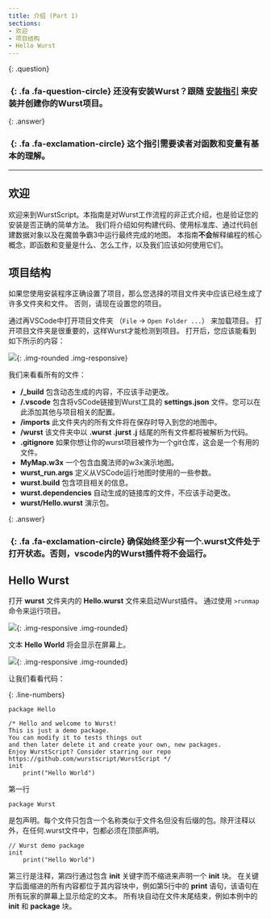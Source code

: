 ```yaml
---
title: 介绍 (Part 1)
sections:
- 欢迎
- 项目结构
- Hello Wurst
---
```


{: .question}
### *&nbsp;*{: .fa .fa-question-circle} 还没有安装Wurst？跟随 __[安装指引](../start.html)__ 来安装并创建你的Wurst项目。

{: .answer}
### *&nbsp;*{: .fa .fa-exclamation-circle} 这个指引需要读者对函数和变量有**基本**的理解。
------

## 欢迎

欢迎来到WurstScript。本指南是对Wurst工作流程的非正式介绍，也是验证您的安装是否正确的简单方法。
我们将介绍如何构建代码、使用标准库、通过代码创建数据对象以及在魔兽争霸3中运行最终完成的地图。
本指南**不会**解释编程的核心概念，即函数和变量是什么、怎么工作，以及我们应该如何使用它们。

## 项目结构

如果您使用安装程序正确设置了项目，那么您选择的项目文件夹中应该已经生成了许多文件夹和文件。
否则，请现在设置您的项目。

通过再VSCode中打开项目文件夹 （`File` -> `Open Folder ...`） 来加载项目。
打开项目文件夹是很重要的，这样Wurst才能检测到项目。
打开后，您应该能看到如下所示的内容：

![](/assets/images/beginner/ProjectExplorer.png){: .img-rounded .img-responsive}

我们来看看所有的文件：
- **/_build** 包含动态生成的内容，不应该手动更改。
- **/.vscode** 包含将vSCode链接到Wurst工具的 **settings.json** 文件。您可以在此添加其他与项目相关的配置。
- **/imports** 此文件夹内的所有文件将在保存时导入到您的地图中。
- **/wurst** 该文件夹中以 **.wurst .jurst .j** 结尾的所有文件都将被解析为代码。
- **.gitignore** 如果你想让你的wurst项目被作为一个git仓库，这会是一个有用的文件。
- **MyMap.w3x** 一个包含血魔法师的w3x演示地图。
- **wurst_run.args** 定义从VSCode运行地图时使用的一些参数。
- **wurst.build** 包含项目相关的信息。
- **wurst.dependencies** 自动生成的链接库的文件，不应该手动更改。
- **wurst/Hello.wurst** 演示包。

{: .answer}
### *&nbsp;*{: .fa .fa-exclamation-circle} 确保始终至少有一个.wurst文件处于打开状态。否则，vscode内的Wurst插件将不会运行。

## Hello Wurst

打开 **wurst** 文件夹内的 **Hello.wurst** 文件来启动Wurst插件。
通过使用 `>runmap` 命令来运行项目。

![](/assets/images/beginner/RunMap.png){: .img-responsive .img-rounded}

文本 **Hello World** 将会显示在屏幕上。

![](/assets/images/beginner/HelloWorld.png){: .img-responsive .img-rounded}

让我们看看代码：

{: .line-numbers}
```wurst
package Hello

/* Hello and welcome to Wurst!
This is just a demo package.
You can modify it to tests things out
and then later delete it and create your own, new packages.
Enjoy WurstScript? Consider starring our repo https://github.com/wurstscript/WurstScript */
init
	print("Hello World")
```
第一行
```wurst 
package Wurst
```
是包声明。每个文件只包含一个名称类似于文件名但没有后缀的包。除开注释以外，在任何.wurst文件中，包都必须在顶部声明。
```wurst 
// Wurst demo package
init
	print("Hello World")
```
第三行是注释，第四行通过包含 **init** 关键字而不缩进来声明一个 **init** 块。
在关键字后面缩进的所有内容都位于其内容块中，例如第5行中的 **print** 语句，该语句在所有玩家的屏幕上显示给定的文本。
所有块自动在文件末尾结束，例如本例中的 **init** 和 **package** 块。
